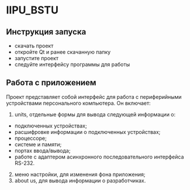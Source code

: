 # IIPU_BSTU

## Инструкция запуска

* скачать проект 
* откройте Qt и ранее скачанную папку 
* запустите проект
* следуйте интерфейсу программы для работы 

## Работа с приложением

Проект представляет собой интерфейс для работа с периферийными устройствами персонального компьютера. Он включает:
1. units, отдельные формы для вывода следующей информации о:
  * подключенных устройствах;
  * расшифровке информации о подключенных устройствах;
  * процессоре;
  * системе и памяти;
  * портах ввода/вывода;
  * работе с адаптером асинхронного последовательного интерфейса RS-232.
2. меню настройки, для изменения фона приложения;
3. about us, для вывода информации о разработчиках.
